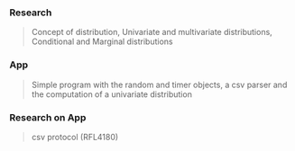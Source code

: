 ### Research
> Concept of distribution, Univariate and multivariate distributions, Conditional and Marginal distributions

### App
> Simple program with the random and timer objects, a csv parser and the computation of a univariate distribution


### Research on App
> csv protocol (RFL4180)
